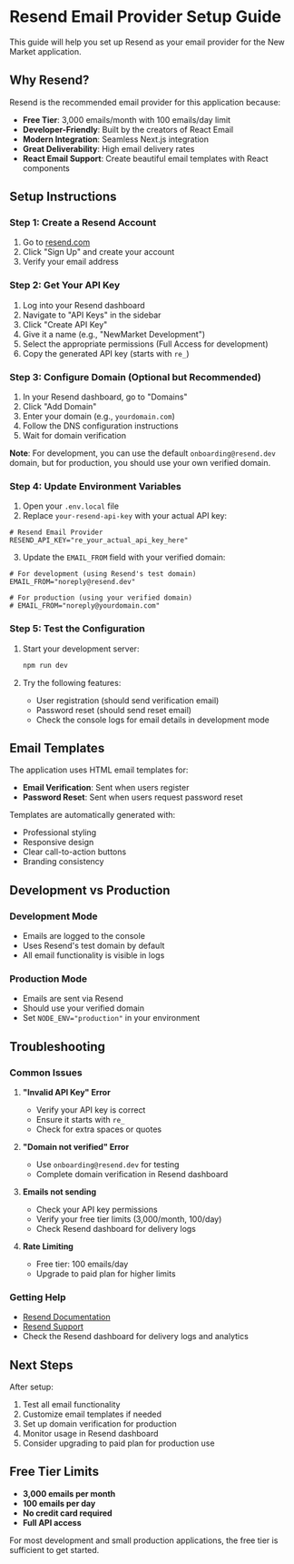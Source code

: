# Resend Email Provider Setup Guide

This guide will help you set up Resend as your email provider for the New Market application.

## Why Resend?

Resend is the recommended email provider for this application because:
- **Free Tier**: 3,000 emails/month with 100 emails/day limit
- **Developer-Friendly**: Built by the creators of React Email
- **Modern Integration**: Seamless Next.js integration
- **Great Deliverability**: High email delivery rates
- **React Email Support**: Create beautiful email templates with React components

## Setup Instructions

### Step 1: Create a Resend Account

1. Go to [resend.com](https://resend.com)
2. Click "Sign Up" and create your account
3. Verify your email address

### Step 2: Get Your API Key

1. Log into your Resend dashboard
2. Navigate to "API Keys" in the sidebar
3. Click "Create API Key"
4. Give it a name (e.g., "NewMarket Development")
5. Select the appropriate permissions (Full Access for development)
6. Copy the generated API key (starts with `re_`)

### Step 3: Configure Domain (Optional but Recommended)

1. In your Resend dashboard, go to "Domains"
2. Click "Add Domain"
3. Enter your domain (e.g., `yourdomain.com`)
4. Follow the DNS configuration instructions
5. Wait for domain verification

**Note**: For development, you can use the default `onboarding@resend.dev` domain, but for production, you should use your own verified domain.

### Step 4: Update Environment Variables

1. Open your `.env.local` file
2. Replace `your-resend-api-key` with your actual API key:

```env
# Resend Email Provider
RESEND_API_KEY="re_your_actual_api_key_here"
```

3. Update the `EMAIL_FROM` field with your verified domain:

```env
# For development (using Resend's test domain)
EMAIL_FROM="noreply@resend.dev"

# For production (using your verified domain)
# EMAIL_FROM="noreply@yourdomain.com"
```

### Step 5: Test the Configuration

1. Start your development server:
   ```bash
   npm run dev
   ```

2. Try the following features:
   - User registration (should send verification email)
   - Password reset (should send reset email)
   - Check the console logs for email details in development mode

## Email Templates

The application uses HTML email templates for:
- **Email Verification**: Sent when users register
- **Password Reset**: Sent when users request password reset

Templates are automatically generated with:
- Professional styling
- Responsive design
- Clear call-to-action buttons
- Branding consistency

## Development vs Production

### Development Mode
- Emails are logged to the console
- Uses Resend's test domain by default
- All email functionality is visible in logs

### Production Mode
- Emails are sent via Resend
- Should use your verified domain
- Set `NODE_ENV="production"` in your environment

## Troubleshooting

### Common Issues

1. **"Invalid API Key" Error**
   - Verify your API key is correct
   - Ensure it starts with `re_`
   - Check for extra spaces or quotes

2. **"Domain not verified" Error**
   - Use `onboarding@resend.dev` for testing
   - Complete domain verification in Resend dashboard

3. **Emails not sending**
   - Check your API key permissions
   - Verify your free tier limits (3,000/month, 100/day)
   - Check Resend dashboard for delivery logs

4. **Rate Limiting**
   - Free tier: 100 emails/day
   - Upgrade to paid plan for higher limits

### Getting Help

- [Resend Documentation](https://resend.com/docs)
- [Resend Support](https://resend.com/support)
- Check the Resend dashboard for delivery logs and analytics

## Next Steps

After setup:
1. Test all email functionality
2. Customize email templates if needed
3. Set up domain verification for production
4. Monitor usage in Resend dashboard
5. Consider upgrading to paid plan for production use

## Free Tier Limits

- **3,000 emails per month**
- **100 emails per day**
- **No credit card required**
- **Full API access**

For most development and small production applications, the free tier is sufficient to get started.